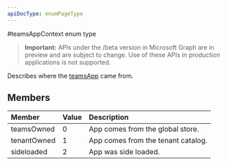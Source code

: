 ```yaml
---
apiDocType: enumPageType
---
```

#teamsAppContext enum type

> **Important:** APIs under the /beta version in Microsoft Graph are in preview and are subject to change. Use of these APIs in production applications is not supported.

Describes where the [teamsApp](teamsapp.md) came from.

## Members

| Member | Value| Description |
|:---------------|:--------|:----------|
|teamsOwned|0|App comes from the global store.|
|tenantOwned|1|App comes from the tenant catalog.|
|sideloaded|2|App was side loaded.|
